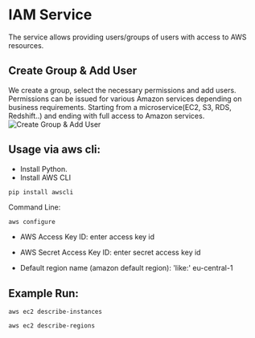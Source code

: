 # IAM Service

The service allows providing users/groups of users with access to AWS resources.

## Create Group & Add User
We create a group, select the necessary permissions and add users. Permissions can be issued for various Amazon services depending on business requirements. Starting from a microservice(EC2, S3, RDS, Redshift..) and ending with full access to Amazon services.
![Create Group & Add User](https://user-images.githubusercontent.com/55916170/161327082-d17a8818-3f70-4577-be96-c08ec78b0e7e.jpg)

## Usage via aws cli:
- Install Python.
- Install AWS CLI
```python
pip install awscli
```
Command Line:
```windows
aws configure
```
- AWS Access Key ID: enter access key id

- AWS Secret Access Key ID: enter secret access key id

- Default region name (amazon default region): 'like:' eu-central-1

## Example Run: 
```windows
aws ec2 describe-instances
```
```windows
aws ec2 describe-regions
```
